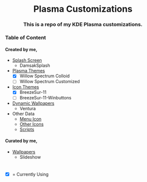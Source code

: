 <h1 align="center"> Plasma Customizations </h1>
<h3 align="center"> This is a repo of my KDE Plasma customizations. </h3>

### Table of Content

#### Created by me,

* [Splash Screen](./.local/share/plasma/look-and-feel)
  - DamsakSplash
* [Plasma Themes](./.local/share/plasma/desktoptheme/)
  - [X] Willow Spectrum Colloid
  - [ ] Willow Spectrum Customized
* [Icon Themes](./.local/share/icons/)
  - [X] BreezeSur-11
  - [ ] BreezeSur-11-Winbuttons
* [Dynamic Wallpapers](./.local/share/wallpapers/)
  - Ventura
* Other Data
  - [Menu Icon](./.data/Themming/Menu-icon/)
  - [Other Icons](./.data/Themming/Other-icons/)
  - [Scripts](./.data/Themming/Scripts/)

#### Curated by me,

- [Wallpapers](./.data/Themming/Wallpapers/)
  - Slideshow

#

* [X] = Currently Using
